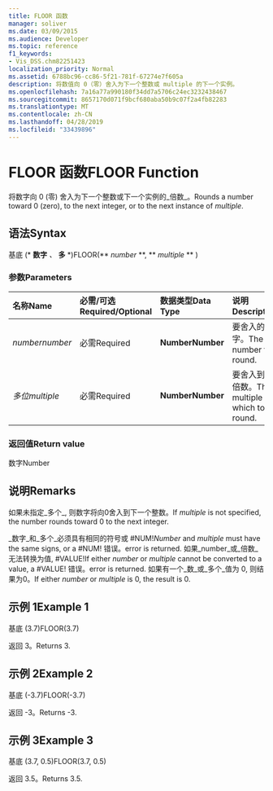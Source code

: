 ```yaml
---
title: FLOOR 函数
manager: soliver
ms.date: 03/09/2015
ms.audience: Developer
ms.topic: reference
f1_keywords:
- Vis_DSS.chm82251423
localization_priority: Normal
ms.assetid: 6788bc96-cc86-5f21-781f-67274e7f605a
description: 将数值向 0（零）舍入为下一个整数或 multiple 的下一个实例。
ms.openlocfilehash: 7a16a77a990180f34dd7a5706c24ec3232438467
ms.sourcegitcommit: 8657170d071f9bcf680aba50b9c07f2a4fb82283
ms.translationtype: MT
ms.contentlocale: zh-CN
ms.lasthandoff: 04/28/2019
ms.locfileid: "33439896"
---
```

# <a name="floor-function"></a><span data-ttu-id="ba69f-103">FLOOR 函数</span><span class="sxs-lookup"><span data-stu-id="ba69f-103">FLOOR Function</span></span>

<span data-ttu-id="ba69f-104">将数字向 0 (零) 舍入为下一个整数或下一个实例的_倍数_。</span><span class="sxs-lookup"><span data-stu-id="ba69f-104">Rounds a number toward 0 (zero), to the next integer, or to the next instance of  _multiple_.</span></span>
  
## <a name="syntax"></a><span data-ttu-id="ba69f-105">语法</span><span class="sxs-lookup"><span data-stu-id="ba69f-105">Syntax</span></span>

<span data-ttu-id="ba69f-106">基底 (\* **数字** *、* **多** \*)</span><span class="sxs-lookup"><span data-stu-id="ba69f-106">FLOOR(\*\* *number* \*\*, \*\* *multiple* \*\* )</span></span> 
  
### <a name="parameters"></a><span data-ttu-id="ba69f-107">参数</span><span class="sxs-lookup"><span data-stu-id="ba69f-107">Parameters</span></span>

|<span data-ttu-id="ba69f-108">**名称**</span><span class="sxs-lookup"><span data-stu-id="ba69f-108">**Name**</span></span>|<span data-ttu-id="ba69f-109">**必需/可选**</span><span class="sxs-lookup"><span data-stu-id="ba69f-109">**Required/Optional**</span></span>|<span data-ttu-id="ba69f-110">**数据类型**</span><span class="sxs-lookup"><span data-stu-id="ba69f-110">**Data Type**</span></span>|<span data-ttu-id="ba69f-111">**说明**</span><span class="sxs-lookup"><span data-stu-id="ba69f-111">**Description**</span></span>|
|:-----|:-----|:-----|:-----|
| <span data-ttu-id="ba69f-112">_number_</span><span class="sxs-lookup"><span data-stu-id="ba69f-112">_number_</span></span> <br/> |<span data-ttu-id="ba69f-113">必需</span><span class="sxs-lookup"><span data-stu-id="ba69f-113">Required</span></span>  <br/> |<span data-ttu-id="ba69f-114">**Number**</span><span class="sxs-lookup"><span data-stu-id="ba69f-114">**Number**</span></span> <br/> |<span data-ttu-id="ba69f-115">要舍入的数字。</span><span class="sxs-lookup"><span data-stu-id="ba69f-115">The number to round.</span></span>  <br/> |
| <span data-ttu-id="ba69f-116">_多位_</span><span class="sxs-lookup"><span data-stu-id="ba69f-116">_multiple_</span></span> <br/> |<span data-ttu-id="ba69f-117">必需</span><span class="sxs-lookup"><span data-stu-id="ba69f-117">Required</span></span>  <br/> |<span data-ttu-id="ba69f-118">**Number**</span><span class="sxs-lookup"><span data-stu-id="ba69f-118">**Number**</span></span> <br/> |<span data-ttu-id="ba69f-119">要舍入到的倍数。</span><span class="sxs-lookup"><span data-stu-id="ba69f-119">The multiple to which to round.</span></span>  <br/> |
   
### <a name="return-value"></a><span data-ttu-id="ba69f-120">返回值</span><span class="sxs-lookup"><span data-stu-id="ba69f-120">Return value</span></span>

<span data-ttu-id="ba69f-121">数字</span><span class="sxs-lookup"><span data-stu-id="ba69f-121">Number</span></span>
  
## <a name="remarks"></a><span data-ttu-id="ba69f-122">说明</span><span class="sxs-lookup"><span data-stu-id="ba69f-122">Remarks</span></span>

<span data-ttu-id="ba69f-123">如果未指定_多个_, 则数字将向0舍入到下一个整数。</span><span class="sxs-lookup"><span data-stu-id="ba69f-123">If  _multiple_ is not specified, the number rounds toward 0 to the next integer.</span></span> 
  
 <span data-ttu-id="ba69f-124">_数字_和_多个_必须具有相同的符号或 #NUM!</span><span class="sxs-lookup"><span data-stu-id="ba69f-124">_Number_ and  _multiple_ must have the same signs, or a #NUM!</span></span> <span data-ttu-id="ba69f-125">错误。</span><span class="sxs-lookup"><span data-stu-id="ba69f-125">error is returned.</span></span> <span data-ttu-id="ba69f-126">如果_number_或_倍数_无法转换为值, #VALUE!</span><span class="sxs-lookup"><span data-stu-id="ba69f-126">If either  _number_ or  _multiple_ cannot be converted to a value, a #VALUE!</span></span> <span data-ttu-id="ba69f-127">错误。</span><span class="sxs-lookup"><span data-stu-id="ba69f-127">error is returned.</span></span> <span data-ttu-id="ba69f-128">如果有一个_数_或_多个_值为 0, 则结果为0。</span><span class="sxs-lookup"><span data-stu-id="ba69f-128">If either  _number_ or  _multiple_ is 0, the result is 0.</span></span> 
  
## <a name="example-1"></a><span data-ttu-id="ba69f-129">示例 1</span><span class="sxs-lookup"><span data-stu-id="ba69f-129">Example 1</span></span>

<span data-ttu-id="ba69f-130">基底 (3.7)</span><span class="sxs-lookup"><span data-stu-id="ba69f-130">FLOOR(3.7)</span></span>
  
<span data-ttu-id="ba69f-131">返回 3。</span><span class="sxs-lookup"><span data-stu-id="ba69f-131">Returns 3.</span></span>
  
## <a name="example-2"></a><span data-ttu-id="ba69f-132">示例 2</span><span class="sxs-lookup"><span data-stu-id="ba69f-132">Example 2</span></span>

<span data-ttu-id="ba69f-133">基底 (-3.7)</span><span class="sxs-lookup"><span data-stu-id="ba69f-133">FLOOR(-3.7)</span></span>
  
<span data-ttu-id="ba69f-134">返回 -3。</span><span class="sxs-lookup"><span data-stu-id="ba69f-134">Returns -3.</span></span>
  
## <a name="example-3"></a><span data-ttu-id="ba69f-135">示例 3</span><span class="sxs-lookup"><span data-stu-id="ba69f-135">Example 3</span></span>

<span data-ttu-id="ba69f-136">基底 (3.7, 0.5)</span><span class="sxs-lookup"><span data-stu-id="ba69f-136">FLOOR(3.7, 0.5)</span></span>
  
<span data-ttu-id="ba69f-137">返回 3.5。</span><span class="sxs-lookup"><span data-stu-id="ba69f-137">Returns 3.5.</span></span>
  

